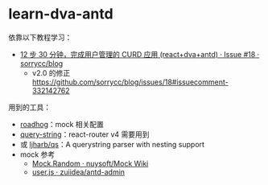 # learn-dva-antd

依靠以下教程学习：
- [12 步 30 分钟，完成用户管理的 CURD 应用 (react+dva+antd) · Issue #18 · sorrycc/blog](https://github.com/sorrycc/blog/issues/18)
  - v2.0 的修正 https://github.com/sorrycc/blog/issues/18#issuecomment-332142762

用到的工具：
- [roadhog](https://github.com/sorrycc/roadhog)：mock 相关配置
- [query-string](https://github.com/sindresorhus/query-string)：react-router v4 需要用到
- 或 [ljharb/qs](https://github.com/ljharb/qs)：A querystring parser with nesting support
- mock 参考
  - [Mock.Random · nuysoft/Mock Wiki](https://github.com/nuysoft/Mock/wiki/Mock.Random)
  - [user.js · zuiidea/antd-admin](https://github.com/zuiidea/antd-admin/blob/master/src/mock/user.js)